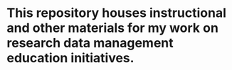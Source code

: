 This repository houses instructional and other materials for my work on research data management education initiatives. 
==============

